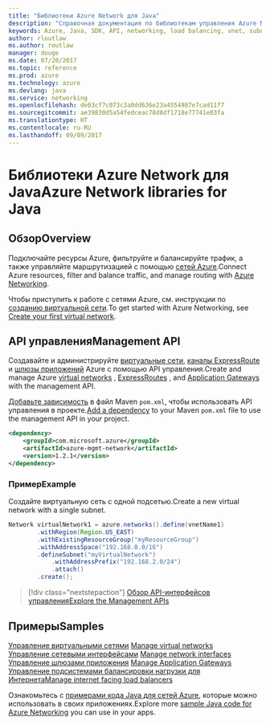 ```yaml
---
title: "Библиотеки Azure Network для Java"
description: "Справочная документация по библиотекам управления Azure Network для Java"
keywords: Azure, Java, SDK, API, networking, load balancing, vnet, subnet
author: rloutlaw
ms.author: routlaw
manager: douge
ms.date: 07/20/2017
ms.topic: reference
ms.prod: azure
ms.technology: azure
ms.devlang: java
ms.service: networking
ms.openlocfilehash: de03cf7c073c3a0dd636e23a4554987e7cad11f7
ms.sourcegitcommit: ae39830d5a54fedceac78d8df1718e77741e03fa
ms.translationtype: HT
ms.contentlocale: ru-RU
ms.lasthandoff: 09/09/2017
---
```

# <a name="azure-network-libraries-for-java"></a><span data-ttu-id="2231c-104">Библиотеки Azure Network для Java</span><span class="sxs-lookup"><span data-stu-id="2231c-104">Azure Network libraries for Java</span></span>

## <a name="overview"></a><span data-ttu-id="2231c-105">Обзор</span><span class="sxs-lookup"><span data-stu-id="2231c-105">Overview</span></span>

<span data-ttu-id="2231c-106">Подключайте ресурсы Azure, фильтруйте и балансируйте трафик, а также управляйте маршрутизацией с помощью [сетей Azure](/azure/networking/networking-overview).</span><span class="sxs-lookup"><span data-stu-id="2231c-106">Connect Azure resources, filter and balance traffic, and manage routing with [Azure Networking](/azure/networking/networking-overview).</span></span>

<span data-ttu-id="2231c-107">Чтобы приступить к работе с сетями Azure, см. инструкции по [созданию виртуальной сети](/azure/virtual-network/virtual-network-get-started-vnet-subnet).</span><span class="sxs-lookup"><span data-stu-id="2231c-107">To get started with Azure Networking, see [Create your first virtual network](/azure/virtual-network/virtual-network-get-started-vnet-subnet).</span></span>

## <a name="management-api"></a><span data-ttu-id="2231c-108">API управления</span><span class="sxs-lookup"><span data-stu-id="2231c-108">Management API</span></span>

<span data-ttu-id="2231c-109">Создавайте и администрируйте [виртуальные сети](/azure/virtual-network/virtual-networks-overview), [каналы ExpressRoute](/azure/expressroute/) и [шлюзы приложений](/azure/application-gateway/) Azure с помощью API управления.</span><span class="sxs-lookup"><span data-stu-id="2231c-109">Create and manage Azure [virtual networks](/azure/virtual-network/virtual-networks-overview) , [ExpressRoutes](/azure/expressroute/) , and [Application Gateways](/azure/application-gateway/) with the management API.</span></span>

<span data-ttu-id="2231c-110">[Добавьте зависимость](https://maven.apache.org/guides/getting-started/index.html#How_do_I_use_external_dependencies) в файл Maven `pom.xml`, чтобы использовать API управления в проекте.</span><span class="sxs-lookup"><span data-stu-id="2231c-110">[Add a dependency](https://maven.apache.org/guides/getting-started/index.html#How_do_I_use_external_dependencies) to your Maven `pom.xml` file to use the management API in your project.</span></span>  

```XML
<dependency>
    <groupId>com.microsoft.azure</groupId>
    <artifactId>azure-mgmt-network</artifactId>
    <version>1.2.1</version>
</dependency>
```   

### <a name="example"></a><span data-ttu-id="2231c-111">Пример</span><span class="sxs-lookup"><span data-stu-id="2231c-111">Example</span></span>

<span data-ttu-id="2231c-112">Создайте виртуальную сеть с одной подсетью.</span><span class="sxs-lookup"><span data-stu-id="2231c-112">Create a new virtual network with a single subnet.</span></span>

```java
Network virtualNetwork1 = azure.networks().define(vnetName1)
        .withRegion(Region.US_EAST)
        .withExistingResourceGroup("myResourceGroup")
        .withAddressSpace("192.168.0.0/16")
        .defineSubnet("myVirtualNetwork")
            .withAddressPrefix("192.168.2.0/24")
            .attach()
        .create();
```

> [!div class="nextstepaction"]
> [<span data-ttu-id="2231c-113">Обзор API-интерфейсов управления</span><span class="sxs-lookup"><span data-stu-id="2231c-113">Explore the Management APIs</span></span>](/java/api/overview/azure/networking/managementapi)

## <a name="samples"></a><span data-ttu-id="2231c-114">Примеры</span><span class="sxs-lookup"><span data-stu-id="2231c-114">Samples</span></span>

<span data-ttu-id="2231c-115">[Управление виртуальными сетями](https://github.com/Azure-Samples/network-java-manage-virtual-network) </span><span class="sxs-lookup"><span data-stu-id="2231c-115">[Manage virtual networks](https://github.com/Azure-Samples/network-java-manage-virtual-network) </span></span>  
<span data-ttu-id="2231c-116">[Управление сетевыми интерфейсами](https://github.com/Azure-Samples/network-java-manage-network-interface) </span><span class="sxs-lookup"><span data-stu-id="2231c-116">[Manage network interfaces](https://github.com/Azure-Samples/network-java-manage-network-interface) </span></span>  
<span data-ttu-id="2231c-117">[Управление шлюзами приложения](https://github.com/Azure-Samples/application-gateway-java-manage-simple-application-gateways) </span><span class="sxs-lookup"><span data-stu-id="2231c-117">[Manage Application Gateways](https://github.com/Azure-Samples/application-gateway-java-manage-simple-application-gateways) </span></span>  
[<span data-ttu-id="2231c-118">Управление подсистемами балансировки нагрузки для Интернета</span><span class="sxs-lookup"><span data-stu-id="2231c-118">Manage internet facing load balancers</span></span>](https://github.com/Azure-Samples/network-java-manage-internet-facing-load-balancers)   

<span data-ttu-id="2231c-119">Ознакомьтесь с [примерами кода Java для сетей Azure](https://azure.microsoft.com/resources/samples/?platform=java&term=network), которые можно использовать в своих приложениях.</span><span class="sxs-lookup"><span data-stu-id="2231c-119">Explore more [sample Java code for Azure Networking](https://azure.microsoft.com/resources/samples/?platform=java&term=network) you can use in your apps.</span></span>
